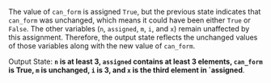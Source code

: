 The value of `can_form` is assigned `True`, but the previous state indicates that `can_form` was unchanged, which means it could have been either `True` or `False`. The other variables (`n`, `assigned`, `m`, `i`, and `x`) remain unaffected by this assignment. Therefore, the output state reflects the unchanged values of those variables along with the new value of `can_form`.

Output State: **`n` is at least 3, `assigned` contains at least 3 elements, `can_form` is True, `m` is unchanged, `i` is 3, and `x` is the third element in `assigned**.